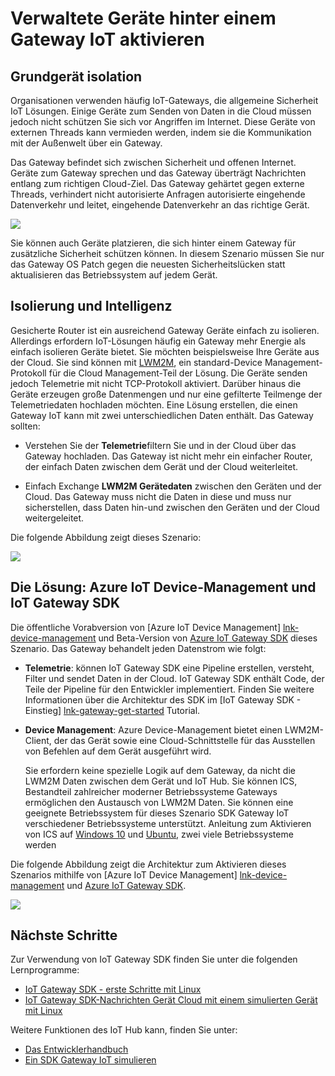 <properties
 pageTitle="Verwaltete Geräte hinter einem Gateway IoT aktivieren | Microsoft Azure"
 description="Anleitung Thema über einen IoT Gateway erstellt mit IoT Gateway SDK mit Geräten IoT Hub geleitet."
 services="iot-hub"
 documentationCenter=""
 authors="chipalost"
 manager="timlt"
 editor=""/>

<tags
 ms.service="iot-hub"
 ms.devlang="na"
 ms.topic="article"
 ms.tgt_pltfrm="na"
 ms.workload="na"
 ms.date="04/29/2016"
 ms.author="cstreet"/>
 
# <a name="enable-managed-devices-behind-an-iot-gateway"></a>Verwaltete Geräte hinter einem Gateway IoT aktivieren

## <a name="basic-device-isolation"></a>Grundgerät isolation

Organisationen verwenden häufig IoT-Gateways, die allgemeine Sicherheit IoT Lösungen. Einige Geräte zum Senden von Daten in die Cloud müssen jedoch nicht schützen Sie sich vor Angriffen im Internet. Diese Geräte von externen Threads kann vermieden werden, indem sie die Kommunikation mit der Außenwelt über ein Gateway.

Das Gateway befindet sich zwischen Sicherheit und offenen Internet. Geräte zum Gateway sprechen und das Gateway überträgt Nachrichten entlang zum richtigen Cloud-Ziel. Das Gateway gehärtet gegen externe Threads, verhindert nicht autorisierte Anfragen autorisierte eingehende Datenverkehr und leitet, eingehende Datenverkehr an das richtige Gerät.

![][1]

Sie können auch Geräte platzieren, die sich hinter einem Gateway für zusätzliche Sicherheit schützen können. In diesem Szenario müssen Sie nur das Gateway OS Patch gegen die neuesten Sicherheitslücken statt aktualisieren das Betriebssystem auf jedem Gerät.

## <a name="isolation-plus-intelligence"></a>Isolierung und Intelligenz

Gesicherte Router ist ein ausreichend Gateway Geräte einfach zu isolieren. Allerdings erfordern IoT-Lösungen häufig ein Gateway mehr Energie als einfach isolieren Geräte bietet. Sie möchten beispielsweise Ihre Geräte aus der Cloud. Sie sind können mit [LWM2M](https://github.com/OpenMobileAlliance/OMA_LwM2M_for_Developers/wiki), ein standard-Device Management-Protokoll für die Cloud Management-Teil der Lösung. Die Geräte senden jedoch Telemetrie mit nicht TCP-Protokoll aktiviert. Darüber hinaus die Geräte erzeugen große Datenmengen und nur eine gefilterte Teilmenge der Telemetriedaten hochladen möchten. Eine Lösung erstellen, die einen Gateway IoT kann mit zwei unterschiedlichen Daten enthält. Das Gateway sollten:

-   Verstehen Sie der **Telemetrie**filtern Sie und in der Cloud über das Gateway hochladen. Das Gateway ist nicht mehr ein einfacher Router, der einfach Daten zwischen dem Gerät und der Cloud weiterleitet.

-   Einfach Exchange **LWM2M Gerätedaten** zwischen den Geräten und der Cloud. Das Gateway muss nicht die Daten in diese und muss nur sicherstellen, dass Daten hin-und zwischen den Geräten und der Cloud weitergeleitet.

Die folgende Abbildung zeigt dieses Szenario:

![][2]

## <a name="the-solution-azure-iot-device-management-and-the-iot-gateway-sdk"></a>Die Lösung: Azure IoT Device-Management und IoT Gateway SDK 

Die öffentliche Vorabversion von [Azure IoT Device Management] [ lnk-device-management] und Beta-Version von [Azure IoT Gateway SDK] dieses Szenario. Das Gateway behandelt jeden Datenstrom wie folgt:

-   **Telemetrie**: können IoT Gateway SDK eine Pipeline erstellen, versteht, Filter und sendet Daten in der Cloud. IoT Gateway SDK enthält Code, der Teile der Pipeline für den Entwickler implementiert. Finden Sie weitere Informationen über die Architektur des SDK im [IoT Gateway SDK - Einstieg] [ lnk-gateway-get-started] Tutorial.

-   **Device Management**: Azure Device-Management bietet einen LWM2M-Client, der das Gerät sowie eine Cloud-Schnittstelle für das Ausstellen von Befehlen auf dem Gerät ausgeführt wird.
    
    Sie erfordern keine spezielle Logik auf dem Gateway, da nicht die LWM2M Daten zwischen dem Gerät und IoT Hub. Sie können ICS, Bestandteil zahlreicher moderner Betriebssysteme Gateways ermöglichen den Austausch von LWM2M Daten. Sie können eine geeignete Betriebssystem für dieses Szenario SDK Gateway IoT verschiedener Betriebssysteme unterstützt. Anleitung zum Aktivieren von ICS auf [Windows 10] und [Ubuntu], zwei viele Betriebssysteme werden

Die folgende Abbildung zeigt die Architektur zum Aktivieren dieses Szenarios mithilfe von [Azure IoT Device Management] [ lnk-device-management] und [Azure IoT Gateway SDK].

![][3]

## <a name="next-steps"></a>Nächste Schritte

Zur Verwendung von IoT Gateway SDK finden Sie unter die folgenden Lernprogramme:

- [IoT Gateway SDK - erste Schritte mit Linux][lnk-gateway-get-started]
- [IoT Gateway SDK-Nachrichten Gerät Cloud mit einem simulierten Gerät mit Linux][lnk-gateway-simulated]

Weitere Funktionen des IoT Hub kann, finden Sie unter:

- [Das Entwicklerhandbuch][lnk-devguide]
- [Ein SDK Gateway IoT simulieren][lnk-gateway-simulated]

<!-- Images and links -->
[1]: media/iot-hub-gateway-device-management/overview.png
[2]: media/iot-hub-gateway-device-management/manage.png
[Azure IoT Gateway SDK]: https://github.com/Azure/azure-iot-gateway-sdk/
[Windows 10]: http://windows.microsoft.com/en-us/windows/using-internet-connection-sharing#1TC=windows-7
[Ubuntu]: https://help.ubuntu.com/community/Internet/ConnectionSharing
[3]: media/iot-hub-gateway-device-management/manage_2.png
[lnk-gateway-get-started]: iot-hub-linux-gateway-sdk-get-started.md
[lnk-gateway-simulated]: iot-hub-linux-gateway-sdk-simulated-device.md
[lnk-device-management]: iot-hub-device-management-overview.md

[lnk-devguide]: iot-hub-devguide.md